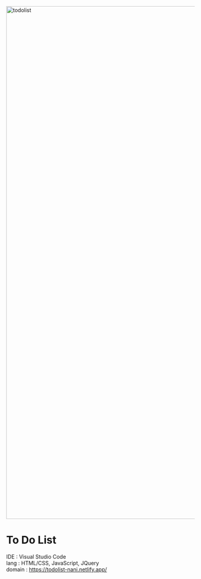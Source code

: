 <img width="1369" alt="todolist" src="https://github.com/MR-Gnani/todolist-nani/assets/140372515/171ca771-7715-4609-bf53-f16fc9fd9ecd">

<h1> To Do List </h1>

IDE : Visual Studio Code <br>
lang : HTML/CSS, JavaScript, JQuery <br>
domain : https://todolist-nani.netlify.app/
